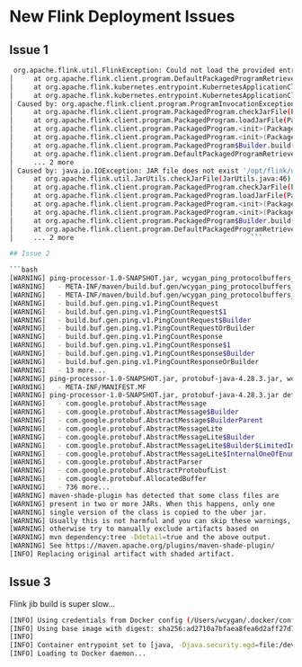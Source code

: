 # New Flink Deployment Issues

## Issue 1

```bash
 org.apache.flink.util.FlinkException: Could not load the provided entrypoint class.                                                                 │
│     at org.apache.flink.client.program.DefaultPackagedProgramRetriever.getPackagedProgram(DefaultPackagedProgramRetriever.java:215) ~[flink-dist-1. │
│     at org.apache.flink.kubernetes.entrypoint.KubernetesApplicationClusterEntrypoint.getPackagedProgram(KubernetesApplicationClusterEntrypoint.java │
│     at org.apache.flink.kubernetes.entrypoint.KubernetesApplicationClusterEntrypoint.main(KubernetesApplicationClusterEntrypoint.java:70) [flink-di │
│ Caused by: org.apache.flink.client.program.ProgramInvocationException: JAR file does not exist '/opt/flink/usrlib/ping-processor-1.0-SNAPSHOT.jar'  │
│     at org.apache.flink.client.program.PackagedProgram.checkJarFile(PackagedProgram.java:617) ~[flink-dist-1.18.1.jar:1.18.1]                       │
│     at org.apache.flink.client.program.PackagedProgram.loadJarFile(PackagedProgram.java:465) ~[flink-dist-1.18.1.jar:1.18.1]                        │
│     at org.apache.flink.client.program.PackagedProgram.<init>(PackagedProgram.java:135) ~[flink-dist-1.18.1.jar:1.18.1]                             │
│     at org.apache.flink.client.program.PackagedProgram.<init>(PackagedProgram.java:65) ~[flink-dist-1.18.1.jar:1.18.1]                              │
│     at org.apache.flink.client.program.PackagedProgram$Builder.build(PackagedProgram.java:691) ~[flink-dist-1.18.1.jar:1.18.1]                      │
│     at org.apache.flink.client.program.DefaultPackagedProgramRetriever.getPackagedProgram(DefaultPackagedProgramRetriever.java:213) ~[flink-dist-1. │
│     ... 2 more                                                                                                                                      │
│ Caused by: java.io.IOException: JAR file does not exist '/opt/flink/usrlib/ping-processor-1.0-SNAPSHOT.jar'                                         │
│     at org.apache.flink.util.JarUtils.checkJarFile(JarUtils.java:46) ~[flink-dist-1.18.1.jar:1.18.1]                                                │
│     at org.apache.flink.client.program.PackagedProgram.checkJarFile(PackagedProgram.java:615) ~[flink-dist-1.18.1.jar:1.18.1]                       │
│     at org.apache.flink.client.program.PackagedProgram.loadJarFile(PackagedProgram.java:465) ~[flink-dist-1.18.1.jar:1.18.1]                        │
│     at org.apache.flink.client.program.PackagedProgram.<init>(PackagedProgram.java:135) ~[flink-dist-1.18.1.jar:1.18.1]                             │
│     at org.apache.flink.client.program.PackagedProgram.<init>(PackagedProgram.java:65) ~[flink-dist-1.18.1.jar:1.18.1]                              │
│     at org.apache.flink.client.program.PackagedProgram$Builder.build(PackagedProgram.java:691) ~[flink-dist-1.18.1.jar:1.18.1]                      │
│     at org.apache.flink.client.program.DefaultPackagedProgramRetriever.getPackagedProgram(DefaultPackagedProgramRetriever.java:213) ~[flink-dist-1. │
│     ... 2 more                                            ```

## Issue 2

```bash
[WARNING] ping-processor-1.0-SNAPSHOT.jar, wcygan_ping_protocolbuffers_java-28.3.0.1.20241014170349.9ebcb8552d88.jar define 23 overlapping classes and resources:
[WARNING]   - META-INF/maven/build.buf.gen/wcygan_ping_protocolbuffers_java/pom.properties
[WARNING]   - META-INF/maven/build.buf.gen/wcygan_ping_protocolbuffers_java/pom.xml
[WARNING]   - build.buf.gen.ping.v1.PingCountRequest
[WARNING]   - build.buf.gen.ping.v1.PingCountRequest$1
[WARNING]   - build.buf.gen.ping.v1.PingCountRequest$Builder
[WARNING]   - build.buf.gen.ping.v1.PingCountRequestOrBuilder
[WARNING]   - build.buf.gen.ping.v1.PingCountResponse
[WARNING]   - build.buf.gen.ping.v1.PingCountResponse$1
[WARNING]   - build.buf.gen.ping.v1.PingCountResponse$Builder
[WARNING]   - build.buf.gen.ping.v1.PingCountResponseOrBuilder
[WARNING]   - 13 more...
[WARNING] ping-processor-1.0-SNAPSHOT.jar, protobuf-java-4.28.3.jar, wcygan_ping_protocolbuffers_java-28.3.0.1.20241014170349.9ebcb8552d88.jar define 1 overlapping resource:
[WARNING]   - META-INF/MANIFEST.MF
[WARNING] ping-processor-1.0-SNAPSHOT.jar, protobuf-java-4.28.3.jar define 746 overlapping classes and resources:
[WARNING]   - com.google.protobuf.AbstractMessage
[WARNING]   - com.google.protobuf.AbstractMessage$Builder
[WARNING]   - com.google.protobuf.AbstractMessage$BuilderParent
[WARNING]   - com.google.protobuf.AbstractMessageLite
[WARNING]   - com.google.protobuf.AbstractMessageLite$Builder
[WARNING]   - com.google.protobuf.AbstractMessageLite$Builder$LimitedInputStream
[WARNING]   - com.google.protobuf.AbstractMessageLite$InternalOneOfEnum
[WARNING]   - com.google.protobuf.AbstractParser
[WARNING]   - com.google.protobuf.AbstractProtobufList
[WARNING]   - com.google.protobuf.AllocatedBuffer
[WARNING]   - 736 more...
[WARNING] maven-shade-plugin has detected that some class files are
[WARNING] present in two or more JARs. When this happens, only one
[WARNING] single version of the class is copied to the uber jar.
[WARNING] Usually this is not harmful and you can skip these warnings,
[WARNING] otherwise try to manually exclude artifacts based on
[WARNING] mvn dependency:tree -Ddetail=true and the above output.
[WARNING] See https://maven.apache.org/plugins/maven-shade-plugin/
[INFO] Replacing original artifact with shaded artifact.
```

## Issue 3

Flink jib build is super slow...

```bash
[INFO] Using credentials from Docker config (/Users/wcygan/.docker/config.json) for arm64v8/flink:1.18.1
[INFO] Using base image with digest: sha256:ad2710a7bfaea8fea6d2aff27d70b613576f3913e6457232d7c5d49d65d86976
[INFO]
[INFO] Container entrypoint set to [java, -Djava.security.egd=file:/dev/./urandom, -cp, @/opt/flink/usrlib/jib-classpath-file, com.ping.PingStreamProcessor]
[INFO] Loading to Docker daemon...
```